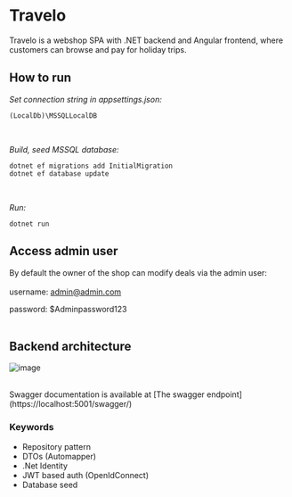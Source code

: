 # Travelo

Travelo is a webshop SPA with .NET backend and Angular frontend, where customers can browse and pay for holiday trips.
<br>

## How to run

*Set connection string in appsettings.json:*
```
(LocalDb)\MSSQLLocalDB
```
<br>

*Build, seed MSSQL database:*
```
dotnet ef migrations add InitialMigration
dotnet ef database update
```
<br>

*Run:*
```
dotnet run
```

## Access admin user

By default the owner of the shop can modify deals via the admin user:
<br>
<br>
username: admin@admin.com
<br>

password: $Adminpassword123
<br>
<br>

## Backend architecture

![image](https://user-images.githubusercontent.com/47303182/179362613-7a4e4b43-507f-423c-a28a-8c27443cc0fa.png)

<br>
Swagger documentation is available at [The swagger endpoint](https://localhost:5001/swagger/)
<br>


### Keywords

- Repository pattern
- DTOs (Automapper)
- .Net Identity
- JWT based auth (OpenIdConnect)
- Database seed

